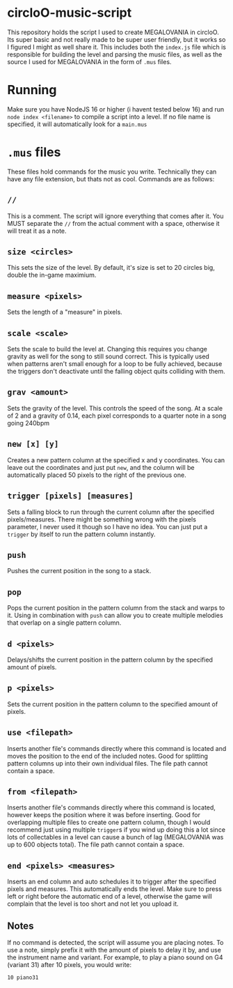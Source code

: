 # circloO-music-script

This repository holds the script I used to create MEGALOVANIA in circloO. Its super basic and not really made to be super user friendly, but it works so I figured I might as well share it. This includes both the `index.js` file which is responsible for building the level and parsing the music files, as well as the source I used for MEGALOVANIA in the form of `.mus` files.

# Running

Make sure you have NodeJS 16 or higher (i havent tested below 16) and run `node index <filename>` to compile a script into a level. If no file name is specified, it will automatically look for a `main.mus`

# `.mus` files

These files hold commands for the music you write. Technically they can have any file extension, but thats not as cool. Commands are as follows:

## `//`

This is a comment. The script will ignore everything that comes after it. You MUST separate the `//` from the actual comment with a space, otherwise it will treat it as a note.

## `size <circles>`

This sets the size of the level. By default, it's size is set to 20 circles big, double the in-game maximium.

## `measure <pixels>`

Sets the length of a "measure" in pixels.

## `scale <scale>`

Sets the scale to build the level at. Changing this requires you change gravity as well for the song to still sound correct. This is typically used when patterns aren't small enough for a loop to be fully achieved, because the triggers don't deactivate until the falling object quits colliding with them.

## `grav <amount>`

Sets the gravity of the level. This controls the speed of the song. At a scale of 2 and a gravity of 0.14, each pixel corresponds to a quarter note in a song going 240bpm

## `new [x] [y]`

Creates a new pattern column at the specified x and y coordinates. You can leave out the coordinates and just put `new`, and the column will be automatically placed 50 pixels to the right of the previous one.

## `trigger [pixels] [measures]`

Sets a falling block to run through the current column after the specified pixels/measures. There might be something wrong with the pixels parameter, I never used it though so I have no idea. You can just put a `trigger` by itself to run the pattern column instantly.

## `push`

Pushes the current position in the song to a stack.

## `pop`

Pops the current position in the pattern column from the stack and warps to it. Using in combination with `push` can allow you to create multiple melodies that overlap on a single pattern column.

## `d <pixels>`

Delays/shifts the current position in the pattern column by the specified amount of pixels.

## `p <pixels>`

Sets the current position in the pattern column to the specified amount of pixels.

## `use <filepath>`

Inserts another file's commands directly where this command is located and moves the position to the end of the included notes. Good for splitting pattern columns up into their own individual files. The file path cannot contain a space.

## `from <filepath>`

Inserts another file's commands directly where this command is located, however keeps the position where it was before inserting. Good for overlapping multiple files to create one pattern column, though I would recommend just using multiple `trigger`s if you wind up doing this a lot since lots of collectables in a level can cause a bunch of lag (MEGALOVANIA was up to 600 objects total). The file path cannot contain a space.

## `end <pixels> <measures>`

Inserts an end column and auto schedules it to trigger after the specified pixels and measures. This automatically ends the level. Make sure to press left or right before the automatic end of a level, otherwise the game will complain that the level is too short and not let you upload it.

## Notes

If no command is detected, the script will assume you are placing notes. To use a note, simply prefix it with the amount of pixels to delay it by, and use the instrument name and variant. For example, to play a piano sound on G4 (variant 31) after 10 pixels, you would write:
```
10 piano31
```
